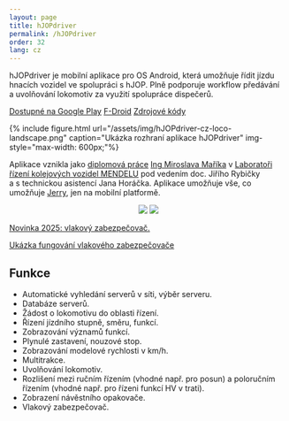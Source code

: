 ```yaml
---
layout: page
title: hJOPdriver
permalink: /hJOPdriver
order: 32
lang: cz
---
```


hJOPdriver je mobilní aplikace pro OS Android, která umožňuje řídit
jízdu hnacích vozidel ve spolupráci s hJOP. Plně podporuje workflow předávání
a uvolňování lokomotiv za využití spolupráce dispečerů.

<a class="btn" href="https://play.google.com/store/apps/details?id=cz.mendelu.xmarik.train_manager">Dostupné na Google Play</a>
<a class="btn" href="https://f-droid.org/packages/cz.mendelu.xmarik.train_manager/">F-Droid</a>
<a class="btn" href="https://github.com/kmzbrnoI/hJOPandroidDriver">Zdrojové kódy</a>

{% include figure.html url="/assets/img/hJOPdriver-cz-loco-landscape.png"
   caption="Ukázka rozhraní aplikace hJOPdriver" img-style="max-width: 600px;"%}

Aplikace vznikla jako [diplomová práce](http://is.mendelu.cz/lide/clovek.pl?id=43049;zalozka=7;studium=77602;zp=54008;lang=cz)
[Ing Miroslava Maříka](http://is.mendelu.cz/lide/clovek.pl?id=43049;lang=cz)
v [Laboratoři řízení kolejových vozidel MENDELU](http://lrkv.pef.mendelu.cz/)
pod vedením doc. Jiřího Rybičky a s technickou asistencí Jana Horáčka. Aplikace
umožňuje vše, co umožňuje [Jerry](/Jerry), jen na mobilní platformě.

<div style="text-align: center;">
 <img src="/assets/img/hJOPdriver-cz-serverlist.png" style="max-width: 200px;" />
 <img src="/assets/img/hJOpdriver-cz-loco.png" style="max-width: 200px;" />
</div>

[Novinka 2025: vlakový zabezpečovač.](/2025/03/25/hjopdriver-v2.1/)

<a class="btn" href="https://youtube.com/shorts/pHLn-Pu8gQA?si=-T0vwPiKkTKhU1it">Ukázka fungování vlakového zabezpečovače</a>

## Funkce

 * Automatické vyhledání serverů v síti, výběr serveru.
 * Databáze serverů.
 * Žádost o lokomotivu do oblasti řízení.
 * Řízení jízdního stupně, směru, funkcí.
 * Zobrazování významů funkcí.
 * Plynulé zastavení, nouzové stop.
 * Zobrazování modelové rychlosti v km/h.
 * Multitrakce.
 * Uvolňování lokomotiv.
 * Rozlišení mezi ručním řízením (vhodné např. pro posun) a poloručním
   řízením (vhodné např. pro řízeni funkcí HV v trati).
 * Zobrazení návěstního opakovače.
 * Vlakový zabezpečovač.
